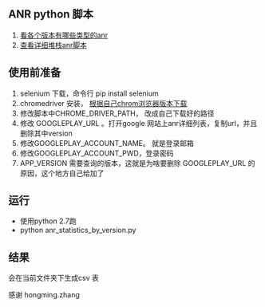 ## ANR python 脚本

1. [看各个版本有哪些类型的anr](./resource/anr_statistics_by_version.py) 
2. [查看详细堆栈anr脚本](./resource/anr_statistics_by_version.py)



## 使用前准备

1. selenium  下载，命令行 pip install selenium
2. chromedriver 安装， [根据自己chrom浏览器版本下载](http://chromedriver.chromium.org/downloads)
3. 修改脚本中CHROME_DRIVER_PATH， 改成自己下载好的路径
4. 修改 GOOGLEPLAY_URL 。打开google 网站上anr详细列表，复制url，并且删除其中version
5. 修改GOOGLEPLAY_ACCOUNT_NAME。 就是登录邮箱
6. 修改GOOGLEPLAY_ACCOUNT_PWD，登录密码
7. APP_VERSION 需要查询的版本，这就是为啥要删除 GOOGLEPLAY_URL 的原因，这个地方自己给加了

## 运行

* 使用python 2.7跑
* python anr_statistics_by_version.py

## 结果

会在当前文件夹下生成csv 表



感谢 hongming.zhang

